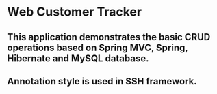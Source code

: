 # Web Customer Tracker

## This application demonstrates the basic CRUD operations based on Spring MVC, Spring, Hibernate and MySQL database.
## Annotation style is used in SSH framework.